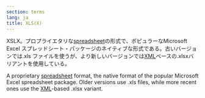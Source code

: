 ```yaml
---
section: terms
lang: ja
title: XLS(X)
---
```


XSLX。プロプライエタリな[spreadsheet](/glossary/ja/terms/spreadsheet/)の形式で、ポピュラーなMicrosoft Excel スプレッドシート・パッケージのネイティブな形式である。古いバージョンでは.xls ファイルを使うが、より新しいバージョンでは[XML](/glossary/ja/terms/xml/)ベースの.xlsxバリアントを使用している。

A proprietary [spreadsheet](/glossary/en/terms/spreadsheet/) format, the native format of the popular Microsoft Excel spreadsheet package. Older versions use .xls files, while more recent ones use the [XML](/glossary/en/terms/xml/)-based .xlsx variant.

